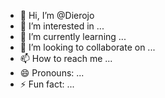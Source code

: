 - 👋 Hi, I’m @Dierojo
- 👀 I’m interested in ...
- 🌱 I’m currently learning ...
- 💞️ I’m looking to collaborate on ...
- 📫 How to reach me ...
- 😄 Pronouns: ...
- ⚡ Fun fact: ...

<!---
Dierojo/Dierojo is a ✨ special ✨ repository because its `README.md` (this file) appears on your GitHub profile.
You can click the Preview link to take a look at your changes.
--->
